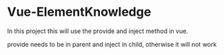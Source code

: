 # Vue-ElementKnowledge

In this project this will use the provide and inject method in vue.

provide needs to be in parent and inject in child, otherwise it will not work